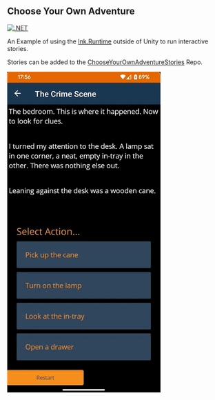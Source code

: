 ## Choose Your Own Adventure

[![.NET](https://github.com/infinitespace-studios/ChooseYourOwnAdventure/actions/workflows/dotnet.yml/badge.svg?branch=main)](https://github.com/infinitespace-studios/ChooseYourOwnAdventure/actions/workflows/dotnet.yml)

An Example of using the [Ink.Runtime](https://github.com/inkle/ink) outside of Unity to run interactive stories.

Stories can be added to the [ChooseYourOwnAdventureStories](https://github.com/infinitespace-studios/ChooseYourOwnAdventureStories) Repo.

![Example of App Running](Images/ChooseYourOwnAdventure.gif)
